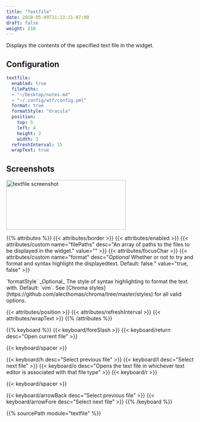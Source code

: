 ```yaml
---
title: "Textfile"
date: 2018-05-09T11:13:11-07:00
draft: false
weight: 210
---
```


Displays the contents of the specified text file in the widget.

## Configuration

```yaml
textfile:
  enabled: true
  filePaths:
  - "~/Desktop/notes.md"
  - "~/.config/wtf/config.yml"
  format: true
  formatStyle: "dracula"
  position:
    top: 5
    left: 4
    height: 2
    width: 1
  refreshInterval: 15
  wrapText: true
```

## Screenshots

<img class="screenshot" src="/imgs/modules/textfile.png" width="320" height="133" alt="textfile screenshot" />

{{% attributes %}}
  {{< attributes/border >}}
  {{< attributes/enabled >}}
  {{< attributes/custom name="filePaths" desc="An array of paths to the files to be displayed in the widget." value="" >}}
  {{< attributes/focusChar >}}
  {{< attributes/custom name="format" desc="_Optional_ Whether or not to try and format and syntax highlight the displayedtext. Default: false." value="true, false" >}}

  <tr>
    <td>`formatStyle`</td>
    <td>_Optional_ The style of syntax highlighting to format the text with. Default: `vim`.</td>
    <td>See [Chroma styles](https://github.com/alecthomas/chroma/tree/master/styles) for all valid options.</td>
  </tr>

  {{< attributes/position >}}
  {{< attributes/refreshInterval >}}
  {{< attributes/wrapText >}}
{{% /attributes %}}

{{% keyboard %}}
  {{< keyboard/foreSlash >}}
  {{< keyboard/return desc="Open current file" >}}

  {{< keyboard/spacer >}}

  {{< keyboard/h desc="Select previous file" >}}
  {{< keyboard/l desc="Select next file" >}}
  {{< keyboard/o desc="Opens the text file in whichever text editor is associated  with that file type" >}}
  {{< keyboard/r >}}

  {{< keyboard/spacer >}}

  {{< keyboard/arrowBack desc="Select previous file" >}} 
  {{< keyboard/arrowFore desc="Select next file" >}} 
{{% /keyboard %}}

{{% sourcePath module="textfile" %}}
